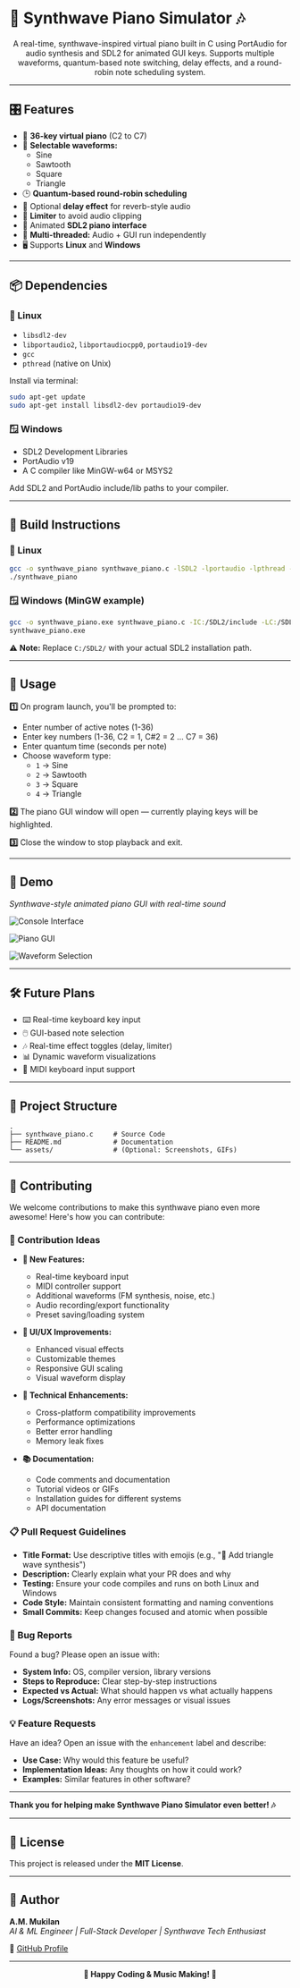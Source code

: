 # 🎹 Synthwave Piano Simulator 🎶

<p align="center">
  A real-time, synthwave-inspired virtual piano built in C using PortAudio for audio synthesis and SDL2 for animated GUI keys.                                                                                   Supports multiple waveforms, quantum-based note switching, delay effects, and a round-robin note scheduling system.
</p>


---

## 🎛️ Features  

- 🎼 **36-key virtual piano** (C2 to C7)  
- 🎵 **Selectable waveforms:**
  - Sine  
  - Sawtooth  
  - Square  
  - Triangle  
- 🕒 **Quantum-based round-robin scheduling**  
- 🔂 Optional **delay effect** for reverb-style audio  
- 🚫 **Limiter** to avoid audio clipping  
- 🎹 Animated **SDL2 piano interface**
- 🧵 **Multi-threaded:** Audio + GUI run independently  
- 🖥️ Supports **Linux** and **Windows**

---

## 📦 Dependencies  

### 🐧 Linux  
- `libsdl2-dev`  
- `libportaudio2`, `libportaudiocpp0`, `portaudio19-dev`  
- `gcc`  
- `pthread` (native on Unix)

Install via terminal:
```bash
sudo apt-get update
sudo apt-get install libsdl2-dev portaudio19-dev
```

### 🪟 Windows
- SDL2 Development Libraries
- PortAudio v19
- A C compiler like MinGW-w64 or MSYS2

Add SDL2 and PortAudio include/lib paths to your compiler.

---

## 🔧 Build Instructions

### 🐧 Linux
```bash
gcc -o synthwave_piano synthwave_piano.c -lSDL2 -lportaudio -lpthread -lm
./synthwave_piano
```

### 🪟 Windows (MinGW example)
```bash
gcc -o synthwave_piano.exe synthwave_piano.c -IC:/SDL2/include -LC:/SDL2/lib -lmingw32 -lSDL2main -lSDL2 -lportaudio -lwinmm -lpthread -lm
synthwave_piano.exe
```

⚠️ **Note:** Replace `C:/SDL2/` with your actual SDL2 installation path.

---

## 📑 Usage

**1️⃣** On program launch, you'll be prompted to:
- Enter number of active notes (1-36)
- Enter key numbers (1-36, C2 = 1, C#2 = 2 … C7 = 36)
- Enter quantum time (seconds per note)
- Choose waveform type:
  - `1` → Sine
  - `2` → Sawtooth
  - `3` → Square
  - `4` → Triangle

**2️⃣** The piano GUI window will open — currently playing keys will be highlighted.

**3️⃣** Close the window to stop playback and exit.

---

## 📸 Demo

*Synthwave-style animated piano GUI with real-time sound*

![Console Interface](https://github.com/user-attachments/assets/a55e4a50-c46a-4764-b1cd-2fa262d84f5c)

![Piano GUI](https://github.com/user-attachments/assets/34673fdf-782b-454d-9e70-7e0dcbeb2e95)

![Waveform Selection](https://github.com/user-attachments/assets/0d70b70f-944b-438d-a21f-201c746259db)

---

## 🛠️ Future Plans

- ⌨️ Real-time keyboard key input
- 🖱️ GUI-based note selection
- 🎶 Real-time effect toggles (delay, limiter)
- 📊 Dynamic waveform visualizations
- 🎹 MIDI keyboard input support

---

## 📂 Project Structure

```
.
├── synthwave_piano.c     # Source Code
├── README.md             # Documentation
└── assets/               # (Optional: Screenshots, GIFs)
```

---

## 🚀 Contributing

We welcome contributions to make this synthwave piano even more awesome! Here's how you can contribute:



### 🎯 Contribution Ideas

- **🎹 New Features:**
  - Real-time keyboard input
  - MIDI controller support
  - Additional waveforms (FM synthesis, noise, etc.)
  - Audio recording/export functionality
  - Preset saving/loading system

- **🎨 UI/UX Improvements:**
  - Enhanced visual effects
  - Customizable themes
  - Responsive GUI scaling
  - Visual waveform display

- **🔧 Technical Enhancements:**
  - Cross-platform compatibility improvements
  - Performance optimizations
  - Better error handling
  - Memory leak fixes

- **📚 Documentation:**
  - Code comments and documentation
  - Tutorial videos or GIFs
  - Installation guides for different systems
  - API documentation

### 📋 Pull Request Guidelines

- **Title Format:** Use descriptive titles with emojis (e.g., "🎵 Add triangle wave synthesis")
- **Description:** Clearly explain what your PR does and why
- **Testing:** Ensure your code compiles and runs on both Linux and Windows
- **Code Style:** Maintain consistent formatting and naming conventions
- **Small Commits:** Keep changes focused and atomic when possible

### 🐛 Bug Reports

Found a bug? Please open an issue with:
- **System Info:** OS, compiler version, library versions
- **Steps to Reproduce:** Clear step-by-step instructions
- **Expected vs Actual:** What should happen vs what actually happens
- **Logs/Screenshots:** Any error messages or visual issues

### 💡 Feature Requests

Have an idea? Open an issue with the `enhancement` label and describe:
- **Use Case:** Why would this feature be useful?
- **Implementation Ideas:** Any thoughts on how it could work?
- **Examples:** Similar features in other software?

---

**Thank you for helping make Synthwave Piano Simulator even better! 🎶**

---

## 📑 License

This project is released under the **MIT License**.

---

## 🙌 Author

**A.M. Mukilan**  
*AI & ML Engineer | Full-Stack Developer | Synthwave Tech Enthusiast*

🔗 [GitHub Profile](https://github.com/MUKILAN0608)

---




<p align="center">
  <b>🎵 Happy Coding & Music Making! 🎵</b>
</p>
